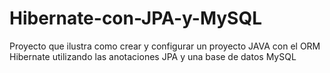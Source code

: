 # Hibernate-con-JPA-y-MySQL
Proyecto que ilustra como crear y configurar un proyecto JAVA con el ORM Hibernate utilizando las anotaciones JPA y una base de datos MySQL
